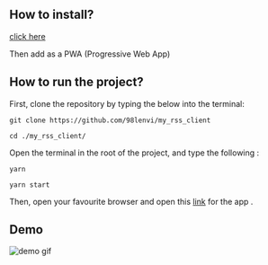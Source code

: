 ## How to install?

[click here](https://frosty-engelbart-cda16e.netlify.app)

Then add as a PWA (Progressive Web App)

## How to run the project?

First, clone the repository by typing the below into the terminal:

`git clone https://github.com/98lenvi/my_rss_client`

 `cd ./my_rss_client/`


Open the terminal in the root of the project, and type the following :

 
 `yarn`
 
 `yarn start`
 

Then, open your favourite browser and open this [link](http://127.0.0.1:3000) for the app .

## Demo
![demo gif](./record.gif)
